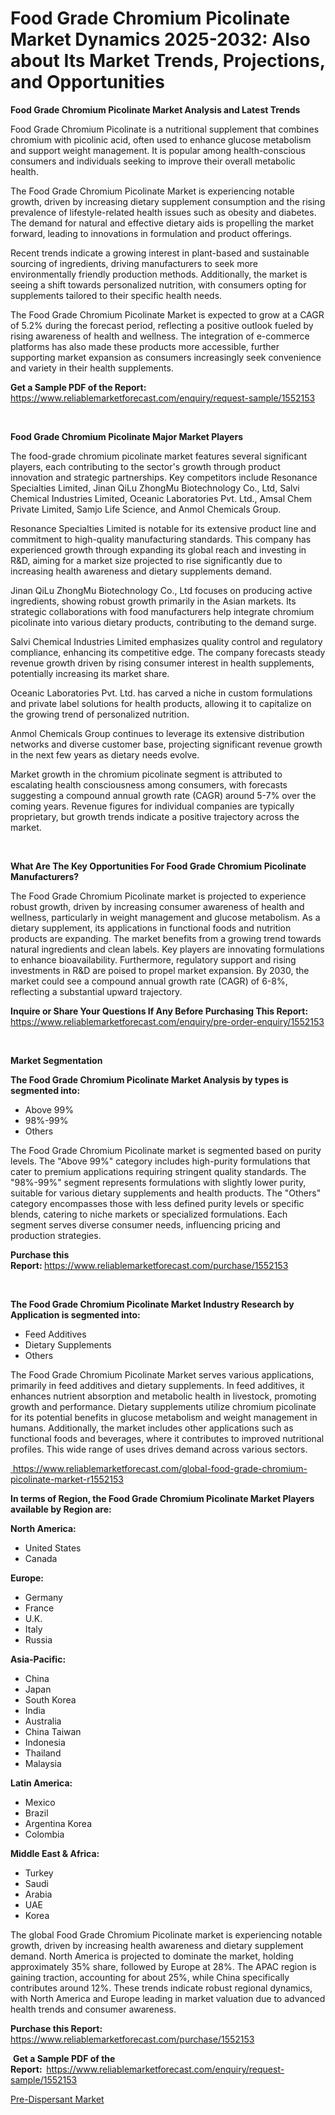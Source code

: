 <p><h1>Food Grade Chromium Picolinate Market Dynamics 2025-2032: Also about Its Market Trends, Projections, and Opportunities</h1></p><p><strong>Food Grade Chromium Picolinate Market Analysis and Latest Trends</strong></p>
<p><p>Food Grade Chromium Picolinate is a nutritional supplement that combines chromium with picolinic acid, often used to enhance glucose metabolism and support weight management. It is popular among health-conscious consumers and individuals seeking to improve their overall metabolic health. </p><p>The Food Grade Chromium Picolinate Market is experiencing notable growth, driven by increasing dietary supplement consumption and the rising prevalence of lifestyle-related health issues such as obesity and diabetes. The demand for natural and effective dietary aids is propelling the market forward, leading to innovations in formulation and product offerings.</p><p>Recent trends indicate a growing interest in plant-based and sustainable sourcing of ingredients, driving manufacturers to seek more environmentally friendly production methods. Additionally, the market is seeing a shift towards personalized nutrition, with consumers opting for supplements tailored to their specific health needs.</p><p>The Food Grade Chromium Picolinate Market is expected to grow at a CAGR of 5.2% during the forecast period, reflecting a positive outlook fueled by rising awareness of health and wellness. The integration of e-commerce platforms has also made these products more accessible, further supporting market expansion as consumers increasingly seek convenience and variety in their health supplements.</p></p>
<p><strong>Get a Sample PDF of the Report:&nbsp;</strong> <a href="https://www.reliablemarketforecast.com/enquiry/request-sample/1552153?utm_campaign=2780&utm_medium=2&utm_source=Github&utm_content=ia&utm_term=02042025&utm_id=food-grade-chromium-picolinate">https://www.reliablemarketforecast.com/enquiry/request-sample/1552153</a></p>
<p>&nbsp;</p>
<p><strong>Food Grade Chromium Picolinate Major Market Players</strong></p>
<p><p>The food-grade chromium picolinate market features several significant players, each contributing to the sector's growth through product innovation and strategic partnerships. Key competitors include Resonance Specialties Limited, Jinan QiLu ZhongMu Biotechnology Co., Ltd, Salvi Chemical Industries Limited, Oceanic Laboratories Pvt. Ltd., Amsal Chem Private Limited, Samjo Life Science, and Anmol Chemicals Group.</p><p>Resonance Specialties Limited is notable for its extensive product line and commitment to high-quality manufacturing standards. This company has experienced growth through expanding its global reach and investing in R&D, aiming for a market size projected to rise significantly due to increasing health awareness and dietary supplements demand.</p><p>Jinan QiLu ZhongMu Biotechnology Co., Ltd focuses on producing active ingredients, showing robust growth primarily in the Asian markets. Its strategic collaborations with food manufacturers help integrate chromium picolinate into various dietary products, contributing to the demand surge.</p><p>Salvi Chemical Industries Limited emphasizes quality control and regulatory compliance, enhancing its competitive edge. The company forecasts steady revenue growth driven by rising consumer interest in health supplements, potentially increasing its market share.</p><p>Oceanic Laboratories Pvt. Ltd. has carved a niche in custom formulations and private label solutions for health products, allowing it to capitalize on the growing trend of personalized nutrition.</p><p>Anmol Chemicals Group continues to leverage its extensive distribution networks and diverse customer base, projecting significant revenue growth in the next few years as dietary needs evolve.</p><p>Market growth in the chromium picolinate segment is attributed to escalating health consciousness among consumers, with forecasts suggesting a compound annual growth rate (CAGR) around 5-7% over the coming years. Revenue figures for individual companies are typically proprietary, but growth trends indicate a positive trajectory across the market.</p></p>
<p>&nbsp;</p>
<p><strong>What Are The Key Opportunities For Food Grade Chromium Picolinate Manufacturers?</strong></p>
<p><p>The Food Grade Chromium Picolinate market is projected to experience robust growth, driven by increasing consumer awareness of health and wellness, particularly in weight management and glucose metabolism. As a dietary supplement, its applications in functional foods and nutrition products are expanding. The market benefits from a growing trend towards natural ingredients and clean labels. Key players are innovating formulations to enhance bioavailability. Furthermore, regulatory support and rising investments in R&D are poised to propel market expansion. By 2030, the market could see a compound annual growth rate (CAGR) of 6-8%, reflecting a substantial upward trajectory.</p></p>
<p><strong>Inquire or Share Your Questions If Any Before Purchasing This Report:</strong> <a href="https://www.reliablemarketforecast.com/enquiry/pre-order-enquiry/1552153?utm_campaign=2780&utm_medium=2&utm_source=Github&utm_content=ia&utm_term=02042025&utm_id=food-grade-chromium-picolinate">https://www.reliablemarketforecast.com/enquiry/pre-order-enquiry/1552153</a></p>
<p>&nbsp;</p>
<p><strong>Market Segmentation</strong></p>
<p><strong>The Food Grade Chromium Picolinate Market Analysis by types is segmented into:</strong></p>
<p><ul><li>Above 99%</li><li>98%-99%</li><li>Others</li></ul></p>
<p><p>The Food Grade Chromium Picolinate market is segmented based on purity levels. The "Above 99%" category includes high-purity formulations that cater to premium applications requiring stringent quality standards. The "98%-99%" segment represents formulations with slightly lower purity, suitable for various dietary supplements and health products. The "Others" category encompasses those with less defined purity levels or specific blends, catering to niche markets or specialized formulations. Each segment serves diverse consumer needs, influencing pricing and production strategies.</p></p>
<p><strong>Purchase this Report:&nbsp;</strong><a href="https://www.reliablemarketforecast.com/purchase/1552153?utm_campaign=2780&utm_medium=2&utm_source=Github&utm_content=ia&utm_term=02042025&utm_id=food-grade-chromium-picolinate">https://www.reliablemarketforecast.com/purchase/1552153</a></p>
<p>&nbsp;</p>
<p><strong>The Food Grade Chromium Picolinate Market Industry Research by Application is segmented into:</strong></p>
<p><ul><li>Feed Additives</li><li>Dietary Supplements</li><li>Others</li></ul></p>
<p><p>The Food Grade Chromium Picolinate Market serves various applications, primarily in feed additives and dietary supplements. In feed additives, it enhances nutrient absorption and metabolic health in livestock, promoting growth and performance. Dietary supplements utilize chromium picolinate for its potential benefits in glucose metabolism and weight management in humans. Additionally, the market includes other applications such as functional foods and beverages, where it contributes to improved nutritional profiles. This wide range of uses drives demand across various sectors.</p></p>
<p><a href="https://www.reliablemarketforecast.com/global-food-grade-chromium-picolinate-market-r1552153?utm_campaign=2780&utm_medium=2&utm_source=Github&utm_content=ia&utm_term=02042025&utm_id=food-grade-chromium-picolinate">&nbsp;https://www.reliablemarketforecast.com/global-food-grade-chromium-picolinate-market-r1552153</a></p>
<p><strong>In terms of Region, the Food Grade Chromium Picolinate Market Players available by Region are:</strong></p>
<p>
    <p> <strong> North America: </strong>
        <ul>
            <li>United States</li>
            <li>Canada</li>
        </ul>
        </p> 
    <p> <strong> Europe: </strong>
        <ul>
            <li>Germany</li>
            <li>France</li>
            <li>U.K.</li>
            <li>Italy</li>
            <li>Russia</li>
        </ul>
        </p> 
    <p> <strong> Asia-Pacific: </strong>
        <ul>
            <li>China</li>
            <li>Japan</li>
            <li>South Korea</li>
            <li>India</li>
            <li>Australia</li>
            <li>China Taiwan</li>
            <li>Indonesia</li>
            <li>Thailand</li>
            <li>Malaysia</li>
        </ul>
        </p> 
    <p> <strong> Latin America: </strong>
        <ul>
            <li>Mexico</li>
            <li>Brazil</li>
            <li>Argentina Korea</li>
            <li>Colombia</li>
        </ul>
        </p> 
    <p> <strong> Middle East & Africa: </strong>
        <ul>
            <li>Turkey</li>
            <li>Saudi</li>
            <li>Arabia</li>
            <li>UAE</li>
            <li>Korea</li>
        </ul>
    </p>
    </p>
<p><p>The global Food Grade Chromium Picolinate market is experiencing notable growth, driven by increasing health awareness and dietary supplement demand. North America is projected to dominate the market, holding approximately 35% share, followed by Europe at 28%. The APAC region is gaining traction, accounting for about 25%, while China specifically contributes around 12%. These trends indicate robust regional dynamics, with North America and Europe leading in market valuation due to advanced health trends and consumer awareness.</p></p>
<p><strong>Purchase this Report: </strong><a href="https://www.reliablemarketforecast.com/purchase/1552153?utm_campaign=2780&utm_medium=2&utm_source=Github&utm_content=ia&utm_term=02042025&utm_id=food-grade-chromium-picolinate">https://www.reliablemarketforecast.com/purchase/1552153</a></p>
<p>&nbsp;<strong>Get a Sample PDF of the Report:&nbsp;&nbsp;</strong><a href="https://www.reliablemarketforecast.com/enquiry/request-sample/1552153?utm_campaign=2780&utm_medium=2&utm_source=Github&utm_content=ia&utm_term=02042025&utm_id=food-grade-chromium-picolinate">https://www.reliablemarketforecast.com/enquiry/request-sample/1552153</a></p>
<p><strong></strong></p>
<p><p><a href="https://github.com/xanaanenkaly/Market-Research-Report-List-1/blob/main/pre-dispersant-market.md?utm_campaign=2780&utm_medium=2&utm_source=Github&utm_content=ia&utm_term=02042025&utm_id=food-grade-chromium-picolinate">Pre-Dispersant Market</a></p></p>